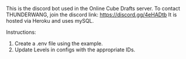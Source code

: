 This is the discord bot used in the Online Cube Drafts server.
To contact THUNDERWANG, join the discord link: https://discord.gg/4eHADtb
It is hosted via Heroku and uses mySQL.

Instructions:
1. Create a .env file using the example.
2. Update Levels in configs with the appropriate IDs.
